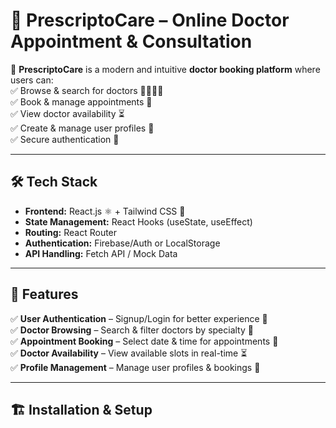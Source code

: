 # 🏥 PrescriptoCare – Online Doctor Appointment & Consultation  

🚀 **PrescriptoCare** is a modern and intuitive **doctor booking platform** where users can:  
✅ Browse & search for doctors 👩‍⚕️👨‍⚕️  
✅ Book & manage appointments 📅  
✅ View doctor availability ⏳  
✅ Create & manage user profiles 👤  
✅ Secure authentication 🔐  

---

## 🛠 **Tech Stack**  
- **Frontend:** React.js ⚛️ + Tailwind CSS 🎨  
- **State Management:** React Hooks (useState, useEffect)  
- **Routing:** React Router  
- **Authentication:** Firebase/Auth or LocalStorage  
- **API Handling:** Fetch API / Mock Data  

---

## 🚀 **Features**  
✅ **User Authentication** – Signup/Login for better experience 🔐  
✅ **Doctor Browsing** – Search & filter doctors by specialty 🏥  
✅ **Appointment Booking** – Select date & time for appointments 📅  
✅ **Doctor Availability** – View available slots in real-time ⏳  
✅ **Profile Management** – Manage user profiles & bookings 👤  

---

## 🏗️ **Installation & Setup**  

